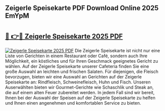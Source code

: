 ## Zeigerle Speisekarte PDF Download Online 2025 EmYpM

# <h2><a href="http://gcanc6x.nevu.top/?p=Zeigerle+Speisekarte">🔗 👉🔴 Zeigerle Speisekarte 2025 PDF</a></h2>

[![Zeigerle Speisekarte 2025 PDF](https://i.imgur.com/dBaPXMq.png)](http://gcanc6x.nevu.top/?p=Zeigerle+Speisekarte)
Die Zeigerle Speisekarte ist nicht nur eine Liste von Gerichten in einem Restaurant oder Café, sondern auch Ihre Möglichkeit, ein köstliches und für Ihren Geschmack geeignetes Gericht zu wählen. Auf der Zeigerle Speisekarte unserer Cafeteria finden Sie eine große Auswahl an leichten und frischen Salaten. Für diejenigen, die Fleisch bevorzugen, bieten wir eine Auswahl an Gerichten auf der Zeigerle Speisekarte an: Rindfleisch, Schweinefleisch, Huhn und Fisch. Unseren Auserwählten bieten wir Gourmet-Gerichte wie Schaschlik und Steak an, die auf einem alten Feuer zubereitet werden. In jedem Fall sind wir bereit, Ihnen bei der Auswahl der Speisen auf der Zeigerle Speisekarte zu helfen und Ihnen einen angenehmen und komfortablen Service zu bieten.
